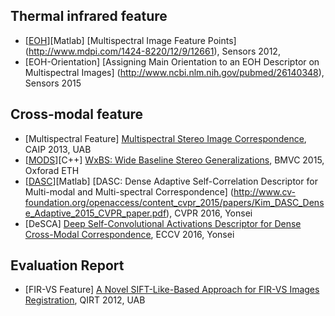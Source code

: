 

## Thermal infrared feature
- [[EOH](https://www.mathworks.com/matlabcentral/fileexchange/48200-ngunsu-matlab-eoh-sift)][Matlab] [Multispectral Image Feature Points] (http://www.mdpi.com/1424-8220/12/9/12661), Sensors 2012, 
- [EOH-Orientation] [Assigning Main Orientation to an EOH Descriptor on Multispectral Images] (http://www.ncbi.nlm.nih.gov/pubmed/26140348), Sensors 2015


## Cross-modal feature
- [Multispectral Feature] [Multispectral Stereo Image Correspondence](http://www.cvc.uab.es/~asappa/publications/C__CAIP_2013_LNCS_8048_pp_217_224.pdf), CAIP 2013, UAB
- [[MODS](http://cmp.felk.cvut.cz/wbs/index.html)][C++] [WxBS: Wide Baseline Stereo Generalizations](http://cmp.felk.cvut.cz/~matas/papers/mishkin-2015-WxBS-bmvc.pdf), BMVC 2015, Oxforad ETH
- [[DASC](http://diml.yonsei.ac.kr/~srkim/DASC/)][Matlab] [DASC: Dense Adaptive Self-Correlation Descriptor for Multi-modal and Multi-spectral Correspondence] (http://www.cv-foundation.org/openaccess/content_cvpr_2015/papers/Kim_DASC_Dense_Adaptive_2015_CVPR_paper.pdf), CVPR 2016, Yonsei
- [DeSCA] [Deep Self-Convolutional Activations Descriptor for Dense Cross-Modal Correspondence](http://arxiv.org/pdf/1603.06327v1.pdf), ECCV 2016, Yonsei

## Evaluation Report
- [FIR-VS Feature] [A Novel SIFT-Like-Based Approach for FIR-VS Images Registration](http://www.cvc.uab.es/~asappa/publications/C__QIRT_2012_a.pdf), QIRT 2012, UAB

